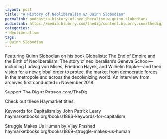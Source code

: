 ```yaml
---
layout: post
title: "A History of Neoliberalism w/ Quinn Slobodian"
permalink: podcast/a-history-of-neoliberalism-w-quinn-slobodian/
audiolink: https://media.blubrry.com/thedig/content.blubrry.com/thedig/The_Dig-EP_369-Slobodian.mp3
categories:
- Neoliberalism
tags:
- Quinn Slobodian
---
```


Featuring Quinn Slobodian on his book Globalists: The End of Empire and the Birth of Neoliberalism. The story of neoliberalism’s Geneva School—including Ludwig von Mises, Friedrich Hayek, and Wilhelm Röpke—and their vision for a new global order to protect the market from democratic forces in the metropole and across the decolonizing world. An interview from archives first conducted in November 2018.

Support The Dig at Patreon.com/TheDig

Check out these Haymarket titles:  

Keywords for Capitalism by John Patrick Leary haymarketbooks.org/books/1886-keywords-for-capitalism  

Struggle Makes Us Human by Vijay Prashad haymarketbooks.org/books/1869-struggle-makes-us-human

